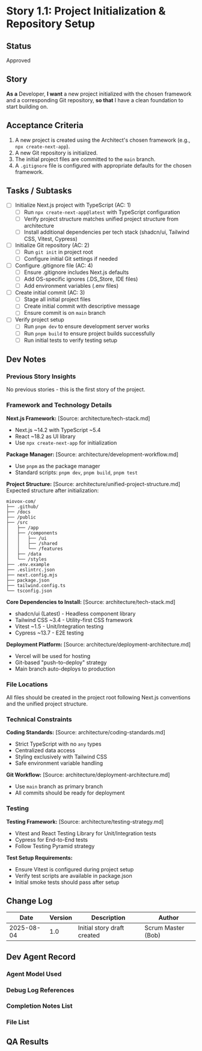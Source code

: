 # Story 1.1: Project Initialization & Repository Setup

## Status

Approved

## Story

**As a** Developer,
**I want** a new project initialized with the chosen framework and a corresponding Git repository,
**so that** I have a clean foundation to start building on.

## Acceptance Criteria

1. A new project is created using the Architect's chosen framework (e.g., `npx create-next-app`).
2. A new Git repository is initialized.
3. The initial project files are committed to the `main` branch.
4. A `.gitignore` file is configured with appropriate defaults for the chosen framework.

## Tasks / Subtasks

- [ ] Initialize Next.js project with TypeScript (AC: 1)
  - [ ] Run `npx create-next-app@latest` with TypeScript configuration
  - [ ] Verify project structure matches unified project structure from architecture
  - [ ] Install additional dependencies per tech stack (shadcn/ui, Tailwind CSS, Vitest, Cypress)
- [ ] Initialize Git repository (AC: 2)
  - [ ] Run `git init` in project root
  - [ ] Configure initial Git settings if needed
- [ ] Configure .gitignore file (AC: 4)
  - [ ] Ensure .gitignore includes Next.js defaults
  - [ ] Add OS-specific ignores (.DS_Store, IDE files)
  - [ ] Add environment variables (.env files)
- [ ] Create initial commit (AC: 3)
  - [ ] Stage all initial project files
  - [ ] Create initial commit with descriptive message
  - [ ] Ensure commit is on `main` branch
- [ ] Verify project setup
  - [ ] Run `pnpm dev` to ensure development server works
  - [ ] Run `pnpm build` to ensure project builds successfully
  - [ ] Run initial tests to verify testing setup

## Dev Notes

### Previous Story Insights

No previous stories - this is the first story of the project.

### Framework and Technology Details

**Next.js Framework:** [Source: architecture/tech-stack.md]

- Next.js ~14.2 with TypeScript ~5.4
- React ~18.2 as UI library
- Use `npx create-next-app` for initialization

**Package Manager:** [Source: architecture/development-workflow.md]

- Use `pnpm` as the package manager
- Standard scripts: `pnpm dev`, `pnpm build`, `pnpm test`

**Project Structure:** [Source: architecture/unified-project-structure.md]
Expected structure after initialization:

```text
miovox-com/
├── .github/
├── /docs
├── /public
├── /src
│   ├── /app
│   ├── /components
│   │   ├── /ui
│   │   ├── /shared
│   │   └── /features
│   ├── /data
│   └── /styles
├── .env.example
├── .eslintrc.json
├── next.config.mjs
├── package.json
├── tailwind.config.ts
└── tsconfig.json
```

**Core Dependencies to Install:** [Source: architecture/tech-stack.md]

- shadcn/ui (Latest) - Headless component library
- Tailwind CSS ~3.4 - Utility-first CSS framework
- Vitest ~1.5 - Unit/Integration testing
- Cypress ~13.7 - E2E testing

**Deployment Platform:** [Source: architecture/deployment-architecture.md]

- Vercel will be used for hosting
- Git-based "push-to-deploy" strategy
- Main branch auto-deploys to production

### File Locations

All files should be created in the project root following Next.js conventions and the unified project structure.

### Technical Constraints

**Coding Standards:** [Source: architecture/coding-standards.md]

- Strict TypeScript with no `any` types
- Centralized data access
- Styling exclusively with Tailwind CSS
- Safe environment variable handling

**Git Workflow:** [Source: architecture/deployment-architecture.md]

- Use `main` branch as primary branch
- All commits should be ready for deployment

### Testing

**Testing Framework:** [Source: architecture/testing-strategy.md]

- Vitest and React Testing Library for Unit/Integration tests
- Cypress for End-to-End tests
- Follow Testing Pyramid strategy

**Test Setup Requirements:**

- Ensure Vitest is configured during project setup
- Verify test scripts are available in package.json
- Initial smoke tests should pass after setup

## Change Log

| Date       | Version | Description                 | Author             |
| ---------- | ------- | --------------------------- | ------------------ |
| 2025-08-04 | 1.0     | Initial story draft created | Scrum Master (Bob) |

## Dev Agent Record

### Agent Model Used

<!-- To be filled by dev agent -->

### Debug Log References

<!-- To be filled by dev agent -->

### Completion Notes List

<!-- To be filled by dev agent -->

### File List

<!-- To be filled by dev agent -->

## QA Results

<!-- To be filled by QA agent -->
